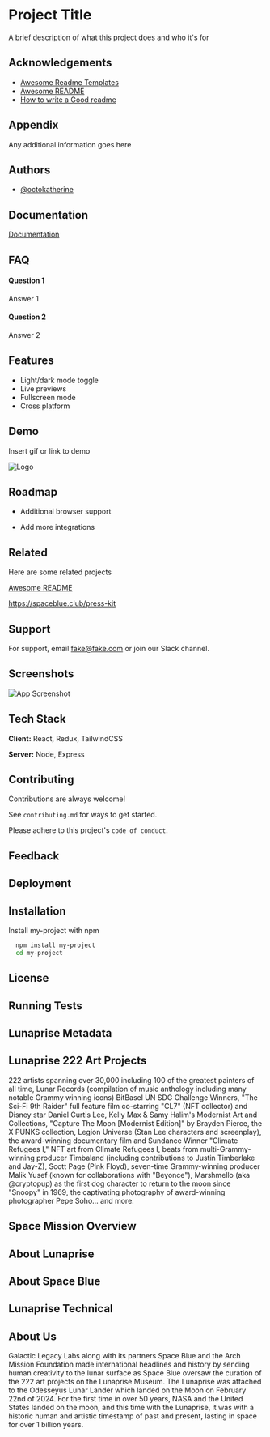 
# Project Title

A brief description of what this project does and who it's for


## Acknowledgements

 - [Awesome Readme Templates](https://awesomeopensource.com/project/elangosundar/awesome-README-templates)
 - [Awesome README](https://github.com/matiassingers/awesome-readme)
 - [How to write a Good readme](https://bulldogjob.com/news/449-how-to-write-a-good-readme-for-your-github-project)


## Appendix

Any additional information goes here


## Authors

- [@octokatherine](https://www.github.com/octokatherine)


## Documentation

[Documentation](https://linktodocumentation)


## FAQ

#### Question 1

Answer 1

#### Question 2

Answer 2


## Features

- Light/dark mode toggle
- Live previews
- Fullscreen mode
- Cross platform


## Demo

Insert gif or link to demo


![Logo](https://)


## Roadmap

- Additional browser support

- Add more integrations


## Related

Here are some related projects

[Awesome README](https://github.com/matiassingers/awesome-readme)

https://spaceblue.club/press-kit


## Support

For support, email fake@fake.com or join our Slack channel.


## Screenshots

![App Screenshot](https://)


## Tech Stack

**Client:** React, Redux, TailwindCSS

**Server:** Node, Express


## Contributing

Contributions are always welcome!

See `contributing.md` for ways to get started.

Please adhere to this project's `code of conduct`.


## Feedback




## Deployment




## Installation

Install my-project with npm

```bash
  npm install my-project
  cd my-project
```
    
## License




## Running Tests




## Lunaprise Metadata
## Lunaprise 222 Art Projects
222 artists spanning over 30,000 including 100 of the greatest painters of all time, Lunar Records (compilation of music anthology including many notable Grammy winning icons) 
BitBasel UN SDG Challenge Winners, "The Sci-Fi 9th Raider" full feature film co-starring "CL7" (NFT collector) and Disney star Daniel Curtis Lee, Kelly Max & Samy Halim's Modernist Art and Collections, "Capture The Moon [Modernist Edition]" by Brayden Pierce, the X PUNKS collection, Legion Universe (Stan Lee characters and screenplay), the award-winning documentary film and Sundance Winner "Climate Refugees I," NFT art from Climate Refugees I, beats from multi-Grammy-winning producer Timbaland (including contributions to Justin Timberlake and Jay-Z), Scott Page (Pink Floyd), seven-time Grammy-winning producer Malik Yusef (known for collaborations with "Beyonce"), Marshmello (aka @cryptopup) as the first dog character to return to the moon since "Snoopy" in 1969, the captivating photography of award-winning photographer Pepe Soho… and more.
## Space Mission Overview
## About Lunaprise
## About Space Blue
## Lunaprise Technical
## About Us
Galactic Legacy Labs along with its partners Space Blue and the Arch Mission Foundation
made international headlines and history by sending human creativity to the lunar surface as Space Blue oversaw the curation of the 222 art projects on the Lunaprise Museum. The Lunaprise was attached to the Odesseyus Lunar Lander which landed on the Moon on February 22nd of 2024.  For the first time in over 50 years, NASA and the United States landed on the moon, and this time with the Lunaprise, it was with a historic human and artistic timestamp of past and present, lasting in space for over 1 billion years.
